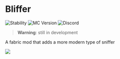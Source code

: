 # Bliffer

![Stability](https://img.shields.io/badge/Stability-Experimental-%23ff0000?labelColor=%23009900&link=https%3A%2F%2Fdiscord.gg%2FzRCt3m7waU
) ![MC Version](https://img.shields.io/badge/MC_Version-1_20_1-%23009900?logo=minecraft) ![Discord](https://img.shields.io/badge/Discord-Support_%26_Updates-%23009900?logo=discord&logoColor=%23ffffff&labelColor=blue&link=https%3A%2F%2Fdiscord.gg%2FzRCt3m7waU
)

> **Warning**: still in development

A fabric mod that adds a more modern type of sniffer

<a href="https://github.com/FloppaG/Bliffer-Java/graphs/contributors">
  <img src="https://contrib.rocks/image?repo=FloppaG/Bliffer-Java" />
</a>
